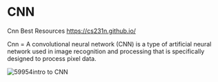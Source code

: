 # CNN 
Cnn Best Resources
https://cs231n.github.io/

Cnn = A convolutional neural network (CNN) is a type of artificial neural network used in image recognition and processing that is specifically designed to process pixel data.

![59954intro to CNN](https://user-images.githubusercontent.com/74282916/182661565-bace352f-1d78-4f7b-bca5-b0027f08fcf2.jpg)

